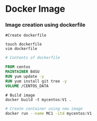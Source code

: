 # Docker Image
### Image creation using dockerfile



```shell
#Create dockerfile

touch dockerfile
vim dockerfile

```

```dockerfile
# Contents of dockerfile

FROM centos
MAINTAINER B4SU
RUN yum update -y
RUN yum install git tree -y
VOLUME /CENTOS_DATA

```

```shell
# Build image
docker build -t mycentos:V1 .

```

```sh
# Create container using new image
docker run --name MC1 -itd mycentos:V1
```
